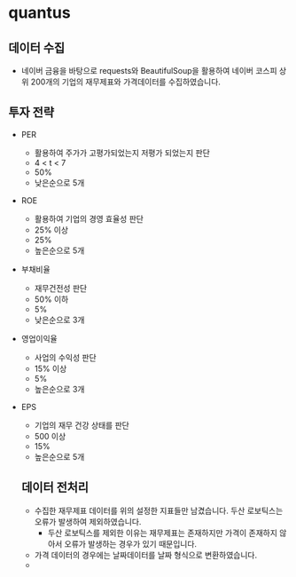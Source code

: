 # quantus

## 데이터 수집
- 네이버 금융을 바탕으로 requests와 BeautifulSoup을 활용하여 네이버 코스피 상위 200개의 기업의 재무제표와 가격데이터를 수집하였습니다.
 
## 투자 전략
- PER
    - 활용하여 주가가 고평가되었는지 저평가 되었는지 판단
    - 4 < t < 7 
    - 50%
    - 낮은순으로 5개
- ROE
    - 활용하여 기업의 경영 효율성 판단
    - 25% 이상
    - 25%
    - 높은순으로 5개
- 부채비율
    - 재무건전성 판단
    - 50% 이하
    - 5%
    - 낮은순으로 3개
- 영업이익율
    - 사업의 수익성 판단
    - 15% 이상
    - 5%
    - 높은순으로 3개
- EPS
    - 기업의 재무 건강 상태를 판단
    - 500 이상
    - 15%
    - 높은순으로 5개
 
  ## 데이터 전처리
  - 수집한 재무제표 데이터를 위의 설정한 지표들만 남겼습니다. 두산 로보틱스는 오류가 발생하여 제외하였습니다.
    - 두산 로보틱스를 제외한 이유는 재무제표는 존재하지만 가격이 존재하지 않아서 오류가 발생하는 경우가 있기 때문입니다.
  - 가격 데이터의 경우에는 날짜데이터를 날짜 형식으로 변환하였습니다.
  - 
